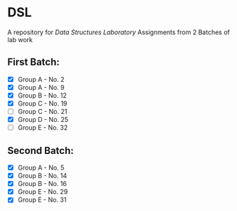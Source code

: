 # DSL
A repository for _Data Structures Laboratory_ Assignments from 2 Batches of lab work

## First Batch:
* [x] Group A - No. 2
* [x] Group A - No. 9
* [x] Group B - No. 12
* [x] Group C - No. 19
* [ ] Group C - No. 21
* [x] Group D - No. 25
* [ ] Group E - No. 32

## Second Batch:
* [x] Group A - No. 5
* [x] Group B - No. 14
* [x] Group B - No. 16 
* [x] Group E - No. 29
* [x] Group E - No. 31
